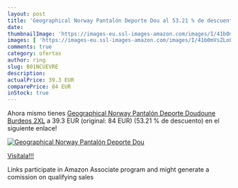 ```yaml
---
layout: post
title: 'Geographical Norway Pantalón Deporte Dou al 53.21 % de descuento'
date: 
thumbnailImage: 'https://images-eu.ssl-images-amazon.com/images/I/41b0mVsZLoL._SL200_.jpg'
images: [ 'https://images-eu.ssl-images-amazon.com/images/I/41b0mVsZLoL._SL200_.jpg' ]
comments: true
category: ofertas
author: ring
slug: B01NCUEVRE
description:
actualPrice: 39.3 EUR
comparePrice: 84 EUR
inStock: true
---
```


Ahora mismo tienes [Geographical Norway Pantalón Deporte Doudoune Burdeos 2XL](https://www.amazon.es/dp/B01NCUEVRE/?tag=tolees-21) a 39.3 EUR (original: 84 EUR) (53.21 %  de descuento) en el siguiente enlace!

[![Geographical Norway Pantalón Deporte Dou](https://images-eu.ssl-images-amazon.com/images/I/41b0mVsZLoL._SL200_.jpg)](https://www.amazon.es/dp/B01NCUEVRE/?tag=tolees-21)

[Visítala!!!](https://www.amazon.es/dp/B01NCUEVRE/?tag=tolees-21)

Links participate in Amazon Associate program and might generate a comission on qualifying sales
